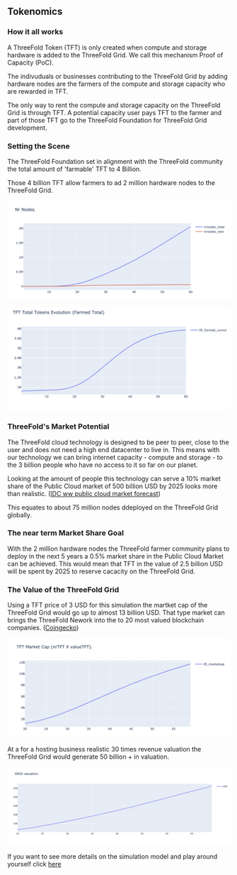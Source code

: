 ## Tokenomics


### How it all works

A ThreeFold Token (TFT) is only created when compute and storage hardware is added to the ThreeFold Grid. We call this mechanism Proof of Capacity (PoC).

The indivuduals or businesses contributing to the ThreeFold Grid by adding hardware nodes are the farmers of the compute and storage capacity who are rewarded in TFT.

The only way to rent the compute and storage capacity on the ThreeFold Grid is through TFT. A potential capacity user pays TFT to the farmer and part of those TFT go to the ThreeFold Foundation for ThreeFold Grid development.

### Setting the Scene

The ThreeFold Foundation set in alignment with the ThreeFold community the total amount of 'farmable' TFT to 4 Billion.

Those 4 billion TFT allow farmers to ad 2 million hardware nodes to the ThreeFold Grid.

![](./img/2bnodes.png)

![](./img/tftfarmed4b.png)


### ThreeFold's Market Potential

The ThreeFold cloud technology is designed to be peer to peer, close to the user and does not need a high end datacenter to live in.
This means with our technology we can bring internet capacity - compute and storage - to the 3 billion people who have no access to it so far on our planet.

Looking at the amount of people this technology can serve a 10% market share of the Public Cloud market of 500 billion USD by 2025 looks more than realistic. ([IDC ww public cloud market forecast](https://www.idc.com/getdoc.jsp?containerId=prUS45340719))

This equates to about 75 million nodes ddeployed on the ThreeFold Grid globally.

### The near term Market Share Goal

With the 2 million hardware nodes the ThreeFold farmer community plans to deploy in the next 5 years a 0.5% market share in the Public Cloud Market can be achieved. This would mean that TFT in the value of 2.5 billion USD will be spent by 2025 to reserve cacacity on the ThreeFold Grid.


### The Value of the ThreeFold Grid

Using a TFT price of 3 USD for this simulation the martket cap of the ThreeFold Grid would go up to almost 13 billion USD. That type market can brings the ThreeFold Nework into the to 20 most valued blockchain companies. ([Coingecko](https://www.coingecko.com/en))

![](./img/marketcap4b.png)

At a for a hosting business realistic 30 times revenue valuation the ThreeFold Grid would generate 50 billion + in valuation. 

![](./img/valuationb4.png)


If you want to see more details on the simulation model and play around yourself click [here](https://sdk3.threefold.io/#/simulator_install)
